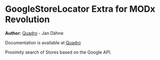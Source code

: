 GoogleStoreLocator Extra for MODx Revolution
=======================================


**Author:** [Quadro](http://www.quadro-system.de) - Jan Dähne

Documentation is available at [Quadro](http://www.quadro-system.de/modx-extras/googlestorelocator.html)

Proximity search of Stores based on the Google API.
